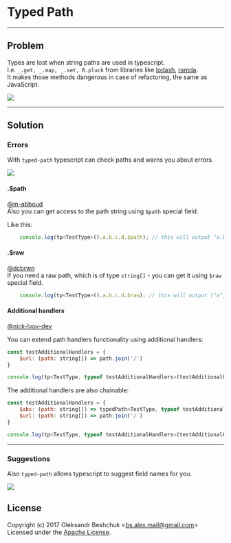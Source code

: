 # Typed Path

---

## Problem

Types are lost when string paths are used in typescript.  
I.e. `_.get, _.map, _.set, R.pluck` from libraries like [lodash](https://lodash.com), [ramda](http://ramdajs.com/).  
It makes those methods dangerous in case of refactoring, the same as JavaScript.  

![](https://res.cloudinary.com/daren64mz/image/upload/v1487457505/string-refactoring_x2tubt.gif)

---

## Solution

### Errors

With `typed-path` typescript can check paths and warns you about errors.

![](http://res.cloudinary.com/daren64mz/image/upload/v1487457505/tp-refactoring_p4byr3.gif)

#### .$path
[@m-abboud](https://github.com/m-abboud)  
Also you can get access to the path string using `$path` special field. 

Like this:
```js
    console.log(tp<TestType>().a.b.c.d.$path); // this will output "a.b.c.d"
```

#### .$raw
[@dcbrwn](https://github.com/dcbrwn)  
If you need a raw path, which is of type `string[]` - you can get it using `$raw` special field. 
```js
    console.log(tp<TestType>().a.b.c.d.$raw); // this will output ["a", "b", "c", "d"]
```

#### Additional handlers 
[@nick-lvov-dev](https://github.com/nick-lvov-dev)

You can extend path handlers functionality using additional handlers:

```js
const testAdditionalHandlers = {
    $url: (path: string[]) => path.join('/')
}

console.log(tp<TestType, typeof testAdditionalHandlers>(testAdditionalHandlers).a.b.c.$url); // this will output "a/b/c"
```

The additional handlers are also chainable:

```js
const testAdditionalHandlers = {
    $abs: (path: string[]) => typedPath<TestType, typeof testAdditionalHandlers>(testAdditionalHandlers, ['', ...path]),
    $url: (path: string[]) => path.join('/')
}

console.log(tp<TestType, typeof testAdditionalHandlers>(testAdditionalHandlers).a.b.c.$abs.$url); // this will output "a/b/c"
```

--- 

### Suggestions

Also `typed-path` allows typescript to suggest field names for you.

![](http://res.cloudinary.com/daren64mz/image/upload/v1487458263/tp-suggestions_lg5vnb.gif)

## License

Copyright (c) 2017 Oleksandr Beshchuk <[bs.alex.mail@gmail.com](mailto:bs.alex.mail@gmail.com)>  
Licensed under the [Apache License](http://www.apache.org/licenses/LICENSE-2.0).
